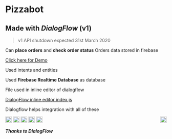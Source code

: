 # Pizzabot
## Made with **_DialogFlow_ (v1)**

>v1 API shutdown expected 31st March 2020

Can **place orders** and **check order status**
Orders data stored in firebase

[Click here for Demo](https://pizzabot-ym.netlify.com/ "Pizza Bot")

Used intents and entities

Used **Firebase Realtime Database** as database

File used in inline editor of dialogflow

[DialogFlow inline editor index.js](https://github.com/csbotla/Pizzabot/blob/master/index.js "index.js")

Dialogflow helps integration with all of these

<p float="left">
  <img src="https://cdn.iconscout.com/icon/free/png-256/google-assistant-2038786-1721676.png" alt="Google Assistant"  width="20" style="float:right">
  <img src="https://cdn.iconscout.com/icon/free/png-256/facebook-messenger-2-569346.png" alt="FB Messenger" width="20">
  <img src="https://typo3.org/fileadmin/t3o_common_storage/images/logos/slack.svg" alt="Slack" width="20">
  <img src="https://assets-global.website-files.com/55e67eeba2e73cb76514f165/5b45dcf979eda4c0ad71abe7_Twitter.png" alt="Twitter" width="20">
  <img src="https://telegram.org/img/td_icon.png" alt="Telegram" width="20">
  <img src="https://ask-toolkit.gallerycdn.vsassets.io/extensions/ask-toolkit/alexa-skills-kit-toolkit/1.0.2/1569546337166/Microsoft.VisualStudio.Services.Icons.Default" alt="Alexa" width="20">
</p>

_**Thanks to DialogFlow**_

